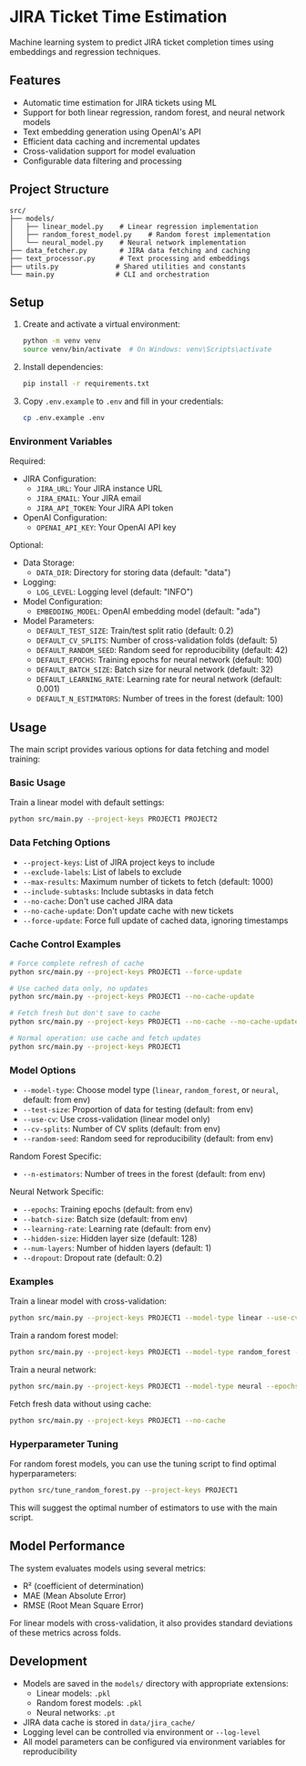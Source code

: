 # JIRA Ticket Time Estimation

Machine learning system to predict JIRA ticket completion times using embeddings and regression techniques.

## Features

- Automatic time estimation for JIRA tickets using ML
- Support for both linear regression, random forest, and neural network models
- Text embedding generation using OpenAI's API
- Efficient data caching and incremental updates
- Cross-validation support for model evaluation
- Configurable data filtering and processing

## Project Structure

```
src/
├── models/
│   ├── linear_model.py    # Linear regression implementation
│   ├── random_forest_model.py    # Random forest implementation
│   └── neural_model.py    # Neural network implementation
├── data_fetcher.py        # JIRA data fetching and caching
├── text_processor.py      # Text processing and embeddings
├── utils.py              # Shared utilities and constants
└── main.py               # CLI and orchestration
```

## Setup

1. Create and activate a virtual environment:
   ```bash
   python -m venv venv
   source venv/bin/activate  # On Windows: venv\Scripts\activate
   ```

2. Install dependencies:
   ```bash
   pip install -r requirements.txt
   ```

3. Copy `.env.example` to `.env` and fill in your credentials:
   ```bash
   cp .env.example .env
   ```

### Environment Variables

Required:
- JIRA Configuration:
  * `JIRA_URL`: Your JIRA instance URL
  * `JIRA_EMAIL`: Your JIRA email
  * `JIRA_API_TOKEN`: Your JIRA API token
- OpenAI Configuration:
  * `OPENAI_API_KEY`: Your OpenAI API key

Optional:
- Data Storage:
  * `DATA_DIR`: Directory for storing data (default: "data")
- Logging:
  * `LOG_LEVEL`: Logging level (default: "INFO")
- Model Configuration:
  * `EMBEDDING_MODEL`: OpenAI embedding model (default: "ada")
- Model Parameters:
  * `DEFAULT_TEST_SIZE`: Train/test split ratio (default: 0.2)
  * `DEFAULT_CV_SPLITS`: Number of cross-validation folds (default: 5)
  * `DEFAULT_RANDOM_SEED`: Random seed for reproducibility (default: 42)
  * `DEFAULT_EPOCHS`: Training epochs for neural network (default: 100)
  * `DEFAULT_BATCH_SIZE`: Batch size for neural network (default: 32)
  * `DEFAULT_LEARNING_RATE`: Learning rate for neural network (default: 0.001)
  * `DEFAULT_N_ESTIMATORS`: Number of trees in the forest (default: 100)

## Usage

The main script provides various options for data fetching and model training:

### Basic Usage

Train a linear model with default settings:
```bash
python src/main.py --project-keys PROJECT1 PROJECT2
```

### Data Fetching Options

- `--project-keys`: List of JIRA project keys to include
- `--exclude-labels`: List of labels to exclude
- `--max-results`: Maximum number of tickets to fetch (default: 1000)
- `--include-subtasks`: Include subtasks in data fetch
- `--no-cache`: Don't use cached JIRA data
- `--no-cache-update`: Don't update cache with new tickets
- `--force-update`: Force full update of cached data, ignoring timestamps

### Cache Control Examples

```bash
# Force complete refresh of cache
python src/main.py --project-keys PROJECT1 --force-update

# Use cached data only, no updates
python src/main.py --project-keys PROJECT1 --no-cache-update

# Fetch fresh but don't save to cache
python src/main.py --project-keys PROJECT1 --no-cache --no-cache-update

# Normal operation: use cache and fetch updates
python src/main.py --project-keys PROJECT1
```

### Model Options

- `--model-type`: Choose model type (`linear`, `random_forest`, or `neural`, default: from env)
- `--test-size`: Proportion of data for testing (default: from env)
- `--use-cv`: Use cross-validation (linear model only)
- `--cv-splits`: Number of CV splits (default: from env)
- `--random-seed`: Random seed for reproducibility (default: from env)

Random Forest Specific:
- `--n-estimators`: Number of trees in the forest (default: from env)

Neural Network Specific:
- `--epochs`: Training epochs (default: from env)
- `--batch-size`: Batch size (default: from env)
- `--learning-rate`: Learning rate (default: from env)
- `--hidden-size`: Hidden layer size (default: 128)
- `--num-layers`: Number of hidden layers (default: 1)
- `--dropout`: Dropout rate (default: 0.2)

### Examples

Train a linear model with cross-validation:
```bash
python src/main.py --project-keys PROJECT1 --model-type linear --use-cv --cv-splits 5
```

Train a random forest model:
```bash
python src/main.py --project-keys PROJECT1 --model-type random_forest --n-estimators 100
```

Train a neural network:
```bash
python src/main.py --project-keys PROJECT1 --model-type neural --epochs 200 --hidden-size 256
```

Fetch fresh data without using cache:
```bash
python src/main.py --project-keys PROJECT1 --no-cache
```

### Hyperparameter Tuning

For random forest models, you can use the tuning script to find optimal hyperparameters:

```bash
python src/tune_random_forest.py --project-keys PROJECT1
```

This will suggest the optimal number of estimators to use with the main script.

## Model Performance

The system evaluates models using several metrics:
- R² (coefficient of determination)
- MAE (Mean Absolute Error)
- RMSE (Root Mean Square Error)

For linear models with cross-validation, it also provides standard deviations of these metrics across folds.

## Development

- Models are saved in the `models/` directory with appropriate extensions:
  - Linear models: `.pkl`
  - Random forest models: `.pkl`
  - Neural networks: `.pt`
- JIRA data cache is stored in `data/jira_cache/`
- Logging level can be controlled via environment or `--log-level`
- All model parameters can be configured via environment variables for reproducibility
